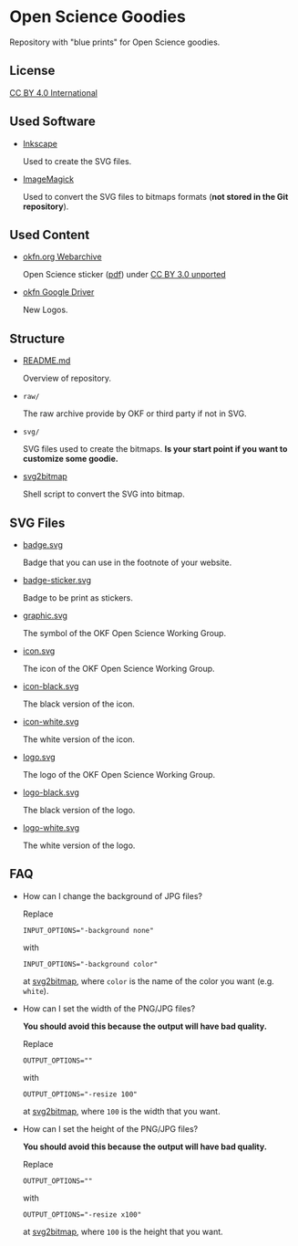 Open Science Goodies
====================

Repository with "blue prints" for Open Science goodies.

License
-------

[CC BY 4.0 International](http://creativecommons.org/licenses/by/4.0/)

Used Software
-------------

-   [Inkscape](https://inkscape.org/)

    Used to create the SVG files.
-   [ImageMagick](http://imagemagick.org/)

    Used to convert the SVG files to bitmaps formats
    (**not stored in the Git repository**).

Used Content
------------

-   [okfn.org Webarchive](http://www.google.de/imgres?imgurl=http%3A%2F%2Fwebarchive.okfn.org%2Fokfn.org%2F201404%2Fwp-content%2Fuploads%2F2013%2F11%2Fopenscience-sticker.png&imgrefurl=http%3A%2F%2Fwebarchive.okfn.org%2Fokfn.org%2F201404%2Fmedia%2F&h=72&w=329&tbnid=ucA4njWK5xtSzM%3A&zoom=1&docid=-ThchW7j-sAwnM&ei=NmyZVJLJLIzEPPeLgZgJ&tbm=isch&client=ubuntu&iact=rc&uact=3&dur=208&page=1&start=0&ndsp=48&ved=0CG0QrQMwFg)

    Open Science sticker ([pdf](http://webarchive.okfn.org/okfn.org/201404/assets.okfn.org/p/okfn/media/open-science.pdf)) under [CC BY 3.0 unported](http://creativecommons.org/licenses/by/3.0/)
-   [okfn Google Driver](https://drive.google.com/?tab=mo&pli=1&authuser=0#folders/0ByBC-sFwdwtJU3BObG9UX1V4alk)

    New Logos.

Structure
---------

-   [README.md](README.md)

    Overview of repository.
-   `raw/`

    The raw archive provide by OKF or third party if not in SVG.
-   `svg/`

    SVG files used to create the bitmaps. **Is your start point if you want to
    customize some goodie.**
-   [svg2bitmap](svg2bitmap)

    Shell script to convert the SVG into bitmap.

SVG Files
---------

-   [badge.svg](badge.svg)

    Badge that you can use in the footnote of your website.
-   [badge-sticker.svg](badge-sticker.svg)

    Badge to be print as stickers.
-   [graphic.svg](graphic.svg)

    The symbol of the OKF Open Science Working Group.
-   [icon.svg](icon.svg)

    The icon of the OKF Open Science Working Group.
-   [icon-black.svg](icon-black.svg)

    The black version of the icon.
-   [icon-white.svg](icon-white.svg)

    The white version of the icon.
-   [logo.svg](logo.svg)

    The logo of the OKF Open Science Working Group.
-   [logo-black.svg](logo-black.svg)

    The black version of the logo.
-   [logo-white.svg](logo-white.svg)

    The white version of the logo.

FAQ
---

-   How can I change the background of JPG files?

    Replace

    ~~~
    INPUT_OPTIONS="-background none"
    ~~~

    with

    ~~~
    INPUT_OPTIONS="-background color"
    ~~~

    at [svg2bitmap](svg2bitmap), where `color` is the name of the color you want
    (e.g. `white`).
-   How can I set the width of the PNG/JPG files?

    **You should avoid this because the output will have bad quality.**

    Replace

    ~~~
    OUTPUT_OPTIONS=""
    ~~~

    with

    ~~~
    OUTPUT_OPTIONS="-resize 100"
    ~~~

    at [svg2bitmap](svg2bitmap), where `100` is the width that you want.
-   How can I set the height of the PNG/JPG files?

    **You should avoid this because the output will have bad quality.**

    Replace

    ~~~
    OUTPUT_OPTIONS=""
    ~~~

    with

    ~~~
    OUTPUT_OPTIONS="-resize x100"
    ~~~

    at [svg2bitmap](svg2bitmap), where `100` is the height that you want.
